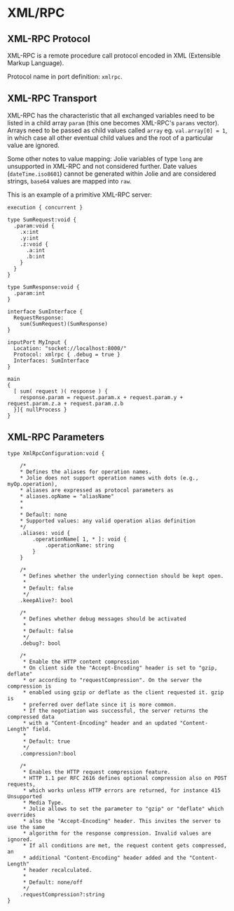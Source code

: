 # XML/RPC

## XML-RPC Protocol

XML-RPC is a remote procedure call protocol encoded in XML \(Extensible Markup Language\).

Protocol name in port definition: `xmlrpc`.

## XML-RPC Transport

XML-RPC has the characteristic that all exchanged variables need to be listed in a child array `param` \(this one becomes XML-RPC's `params` vector\). Arrays need to be passed as child values called `array` eg. `val.array[0] = 1`, in which case all other eventual child values and the root of a particular value are ignored.

Some other notes to value mapping: Jolie variables of type `long` are unsupported in XML-RPC and not considered further. Date values \(`dateTime.iso8601`\) cannot be generated within Jolie and are considered strings, `base64` values are mapped into `raw`.

This is an example of a primitive XML-RPC server:

```jolie
execution { concurrent }

type SumRequest:void {
  .param:void {
    .x:int
    .y:int
    .z:void {
      .a:int
      .b:int
    }
  }
}

type SumResponse:void {
  .param:int
}

interface SumInterface {
  RequestResponse: 
    sum(SumRequest)(SumResponse)
}

inputPort MyInput {
  Location: "socket://localhost:8000/"
  Protocol: xmlrpc { .debug = true }
  Interfaces: SumInterface
}

main
{
  [ sum( request )( response ) {
    response.param = request.param.x + request.param.y + request.param.z.a + request.param.z.b
  }]{ nullProcess }
}
```

## XML-RPC Parameters

```jolie
type XmlRpcConfiguration:void {

    /*
    * Defines the aliases for operation names.
    * Jolie does not support operation names with dots (e.g., myOp.operation),
    * aliases are expressed as protocol parameters as
    * aliases.opName = "aliasName"
    * 
    *
    * Default: none
    * Supported values: any valid operation alias definition
    */
    .aliases: void {
        .operationName[ 1, * ]: void {
            .operationName: string
        }
    }

    /*
     * Defines whether the underlying connection should be kept open.
     *
     * Default: false
     */
    .keepAlive?: bool

    /*
     * Defines whether debug messages should be activated
     *
     * Default: false
     */
    .debug?: bool

    /*
     * Enable the HTTP content compression
     * On client side the "Accept-Encoding" header is set to "gzip, deflate"
     * or according to "requestCompression". On the server the compression is
     * enabled using gzip or deflate as the client requested it. gzip is
     * preferred over deflate since it is more common.
     * If the negotiation was successful, the server returns the compressed data
     * with a "Content-Encoding" header and an updated "Content-Length" field.
     *
     * Default: true
     */
    .compression?:bool

    /*
     * Enables the HTTP request compression feature.
     * HTTP 1.1 per RFC 2616 defines optional compression also on POST requests,
     * which works unless HTTP errors are returned, for instance 415 Unsupported
     * Media Type.
     * Jolie allows to set the parameter to "gzip" or "deflate" which overrides
     * also the "Accept-Encoding" header. This invites the server to use the same
     * algorithm for the response compression. Invalid values are ignored.
     * If all conditions are met, the request content gets compressed, an
     * additional "Content-Encoding" header added and the "Content-Length"
     * header recalculated.
     *
     * Default: none/off
     */
    .requestCompression?:string
}
```

